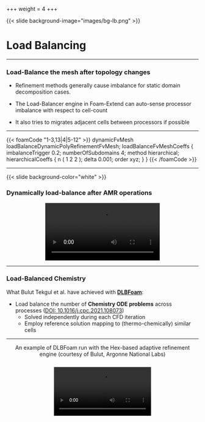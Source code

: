 +++
weight = 4
+++

{{< slide background-image="images/bg-lb.png" >}}

# Load Balancing

---

### Load-Balance the mesh after topology changes

- Refinement methods generally cause imbalance for static domain decomposition cases.

- The Load-Balancer engine in Foam-Extend can auto-sense processor
  imbalance with respect to cell-count

- It also tries to migrates adjacent cells between processors if possible

---

{{< foamCode "1-3,13|4|5-12" >}}
<span class="hljs-title">dynamicFvMesh</span> loadBalanceDynamicPolyRefinementFvMesh<span class="hljs-punctuation">;</span>
<span class="hljs-type">loadBalanceFvMeshCoeffs</span>
<span class="hljs-punctuation">{</span>
    <span class="hljs-title">imbalanceTrigger</span> <span class="hljs-number">0.2</span><span class="hljs-punctuation">;</span>
    <span class="hljs-title">numberOfSubdomains</span> <span class="hljs-number">4</span><span class="hljs-punctuation">;</span>
    <span class="hljs-title">method</span>          hierarchical<span class="hljs-punctuation">;</span>
    <span class="hljs-type">hierarchicalCoeffs</span>
    <span class="hljs-punctuation">{</span>
        <span class="hljs-title">n</span>       <span class="hljs-punctuation">(</span> <span class="hljs-number">1</span> <span class="hljs-number">2</span> <span class="hljs-number">2</span> <span class="hljs-punctuation">)</span><span class="hljs-punctuation">;</span>
        <span class="hljs-title">delta</span>   <span class="hljs-number">0.001</span><span class="hljs-punctuation">;</span>
        <span class="hljs-title">order</span>   xyz<span class="hljs-punctuation">;</span>
    <span class="hljs-punctuation">}</span>
<span class="hljs-punctuation">}</span>
{{< /foamCode >}}

--- 

{{< slide background-color="white" >}}
### Dynamically load-balance after AMR operations

<video style="display:block; margin:0 auto; padding:0;" data-autoplay src="videos/loadbalance.webm"></video>


---
### Load-Balanced Chemistry

What Bulut Tekgul et al. have achieved with **[DLBFoam](https://github.com/Aalto-CFD/DLBFoam)**:

- Load balance the number of **Chemistry ODE problems** across processes ([DOI: 10.1016/j.cpc.2021.108073](https://doi.org/10.1016/j.cpc.2021.108073))
    - Solved independently during each CFD iteration
    - Employ reference solution mapping to (thermo-chemically) similar cells

---

<p style="text-align: center;">An example of DLBFoam run with the Hex-based adaptive refinement engine (courtesy of Bulut, Argonne National Labs)</p>
<video style="scale:0.85; display:block; margin:0 auto; padding:0;" data-autoplay src="videos/dlbfoam.webm"></video>
